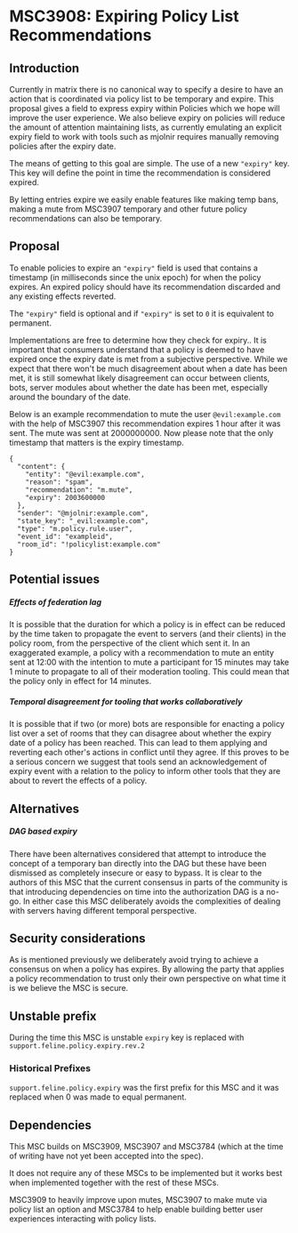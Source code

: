 # MSC3908: Expiring Policy List Recommendations

## Introduction

Currently in matrix there is no canonical way to specify a desire to have an action that is coordinated via policy
list to be temporary and expire.
This proposal gives a field to express expiry within Policies which we hope will improve the user experience.
We also believe expiry on policies will reduce the amount of attention maintaining lists,
as currently emulating an explicit expiry field to work with tools such as mjolnir requires manually
removing policies after the expiry date.

The means of getting to this goal are simple. The use of a new `"expiry"` key. This key will define
the point in time the recommendation is considered expired.

By letting entries expire we easily enable features like making temp bans, making a mute from MSC3907
temporary and other future policy recommendations can also be temporary.

## Proposal

To enable policies to expire an `"expiry"` field is used that contains a timestamp (in milliseconds since the unix epoch) 
for when the policy expires.
An expired policy should have its recommendation discarded and any existing effects reverted.

The `"expiry"` field is optional and if `"expiry"` is set to `0` it is equivalent to permanent.

Implementations are free to determine how they check for expiry..
It is important that consumers understand that a policy is deemed to have expired
once the expiry date is met from a subjective perspective.
While we expect that there won't be much disagreement about when a date has been met,
it is still somewhat likely disagreement can occur between clients, bots, server modules
about whether the date has been met, especially around the boundary of the date.

Below is an example recommendation to mute the user `@evil:example.com` with the help of MSC3907
this recommendation expires 1 hour after it was sent. The mute was sent at 2000000000. Now please note that the
only timestamp that matters is the expiry timestamp.

```
{
  "content": {
    "entity": "@evil:example.com",
    "reason": "spam",
    "recommendation": "m.mute",
    "expiry": 2003600000
  },
  "sender": "@mjolnir:example.com",
  "state_key": "_evil:example.com",
  "type": "m.policy.rule.user",
  "event_id": "exampleid",
  "room_id": "!policylist:example.com"
}
```

## Potential issues

##### Effects of federation lag

It is possible that the duration for which a policy is in effect can be reduced by the time taken
to propagate the event to servers (and their clients) in the policy room, from the perspective
of the client which sent it.
In an exaggerated example, a policy with a recommendation to mute an entity sent at 12:00 with the intention
to mute a participant for 15 minutes may take 1 minute to propagate to all of their moderation tooling.
This could mean that the policy only in effect for 14 minutes.


##### Temporal disagreement for tooling that works collaboratively

It is possible that if two (or more) bots are responsible for enacting a policy list over a set of
rooms that they can disagree about whether the expiry date of a policy has been reached.
This can lead to them applying and reverting each other's actions in conflict
until they agree.
If this proves to be a serious concern we suggest that tools send an acknowledgement of expiry
event with a relation to the policy to inform other tools that they are about to revert
the effects of a policy.

## Alternatives

##### DAG based expiry

There have been alternatives considered that attempt to introduce the concept of a temporary ban
directly into the DAG but these have been dismissed as completely insecure or easy to bypass.
It is clear to the authors of this MSC that the current consensus in parts of the community
is that introducing dependencies on time into the authorization DAG is a no-go.
In either case this MSC deliberately avoids the complexities of dealing with
servers having different temporal perspective.

## Security considerations

As is mentioned previously we deliberately avoid trying to achieve a consensus on when
a policy has expires.
By allowing the party that applies a policy recommendation
to trust only their own perspective on what time it is we believe the MSC is secure.

## Unstable prefix

During the time this MSC is unstable `expiry` key is replaced with `support.feline.policy.expiry.rev.2`

### Historical Prefixes

`support.feline.policy.expiry` was the first prefix for this MSC and it was replaced when 0 was made
to equal permanent.

## Dependencies

This MSC builds on MSC3909, MSC3907 and MSC3784 (which at the time of writing have not yet been accepted
into the spec).

It does not require any of these MSCs to be implemented but it works best when implemented together with the rest of these MSCs.

MSC3909 to heavily improve upon mutes, MSC3907 to make mute via policy list an option
and MSC3784 to help enable building better user experiences interacting with policy lists.

